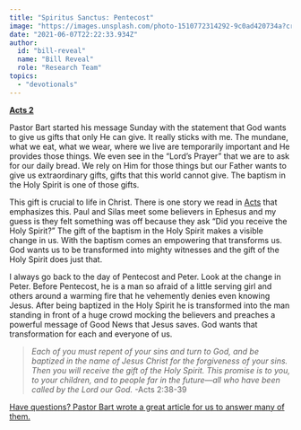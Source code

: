 ```yaml
---
title: "Spiritus Sanctus: Pentecost"
image: "https://images.unsplash.com/photo-1510772314292-9c0ad420734a?crop=entropy&cs=srgb&fm=jpg&ixid=Mnw5NjYxfDB8MXxzZWFyY2h8Mnx8ZmlyZXxlbnwwfHx8fDE2MjMwODY4MTU&ixlib=rb-1.2.1&q=85"
date: "2021-06-07T22:22:33.934Z"
author:
  id: "bill-reveal"
  name: "Bill Reveal"
  role: "Research Team"
topics:
  - "devotionals"
---
```

[**Acts 2**][1]

Pastor Bart started his message Sunday with the statement that God wants to give us gifts that only He can give. It really sticks with me. The mundane, what we eat, what we wear, where we live are temporarily important and He provides those things. We even see in the “Lord’s Prayer” that we are to ask for our daily bread. We rely on Him for those things but our Father wants to give us extraordinary gifts, gifts that this world cannot give. The baptism in the Holy Spirit is one of those gifts.

This gift is crucial to life in Christ. There is one story we read in [Acts][2] that emphasizes this. Paul and Silas meet some believers in Ephesus and my guess is they felt something was off because they ask “Did you receive the Holy Spirit?” The gift of the baptism in the Holy Spirit makes a visible change in us. With the baptism comes an empowering that transforms us. God wants us to be transformed into mighty witnesses and the gift of the Holy Spirit does just that.

I always go back to the day of Pentecost and Peter. Look at the change in Peter. Before Pentecost, he is a man so afraid of a little serving girl and others around a warming fire that he vehemently denies even knowing Jesus. After being baptized in the Holy Spirit he is transformed into the man standing in front of a huge crowd mocking the believers and preaches a powerful message of Good News that Jesus saves. God wants that transformation for each and everyone of us.

> _Each of you must repent of your sins and turn to God, and be baptized in the name of Jesus Christ for the forgiveness of your sins. Then you will receive the gift of the Holy Spirit. This promise is to you, to your children, and to people far in the future—all who have been called by the Lord our God._ -Acts 2:38-39

[Have questions? Pastor Bart wrote a great article for us to answer many of them.][3]

[1]: https://biblehub.com/acts/2.htm
[2]: https://biblehub.com/acts/19.htm
[3]: https://flatlandchurch.com/gift-of-tongues
